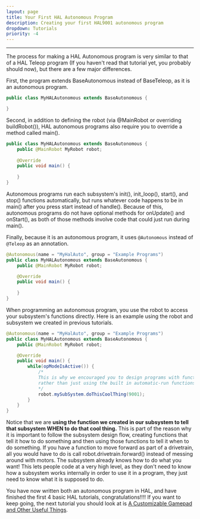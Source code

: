 ```yaml
---
layout: page
title: Your First HAL Autonomous Program
description: Creating your first HAL9001 autonomous program
dropdown: Tutorials
priority: -4
---
```

----------------------
The process for making a HAL Autonomous program is very similar to that of a HAL Teleop program (If you haven't read that tutorial yet, you probably should now), but there are a few major differences.

First, the program extends BaseAutonomous instead of BaseTeleop, as it is an autonomous program.

```java
public class MyHALAutonomous extends BaseAutonomous {

}
```

Second, in addition to defining the robot (via @MainRobot or overriding buildRobot()), HAL autonomous programs also require you to override a method called main().

```java
public class MyHALAutonomous extends BaseAutonomous {
    public @MainRobot MyRobot robot;
 
    @Override
    public void main() {
        
    }
}
```

Autonomous programs run each subsystem's init(), init_loop(), start(), and stop() functions automatically, but runs whatever code happens to be in main() after you press start instead of handle(). Because of this, autonomous programs do not have optional methods for onUpdate() and onStart(), as both of those methods involve code that could just run during main().

Finally, because it is an autonomous program, it uses `@Autonomous` instead of `@Teleop` as an annotation.

```java
@Autonomous(name = "MyHalAuto", group = "Example Programs")
public class MyHALAutonomous extends BaseAutonomous {
    public @MainRobot MyRobot robot;

    @Override
    public void main() {
        
    }
}
```

When programming an autonomous program, you use the robot to access your subsystem's functions directly. Here is an example using the robot and subsystem we created in previous tutorials.

```java
@Autonomous(name = "MyHalAuto", group = "Example Programs")
public class MyHALAutonomous extends BaseAutonomous {
    public @MainRobot MyRobot robot;

    @Override
    public void main() {
        while(opModeIsActive()) {
            /*
            This is why we encouraged you to design programs with functions in mind 
            rather than just using the built in automatic-run functions (or at least its one of the reasons).
            */
            robot.mySubSystem.doThisCoolThing(9001); 
        }
    }
}
```

Notice that we are **using the function we created in our subsystem to tell that subsystem WHEN to do that cool thing.** This is part of the reason why it is important to follow the subsystem design flow, creating functions that tell it how to do something and then using those functions to tell it when to do something. If you have a function to move forward as part of a drivetrain, all you would have to do is call robot.drivetrain.forward() instead of messing around with motors. The subsystem already knows how to do what you want! This lets people code at a very high level, as they don't need to know how a subsystem works internally in order to use it in a program, they just need to know what it is supposed to do.

You have now written both an autonomous program in HAL, and have finished the first 4 basic HAL tutorials, congratulations!!!! If you want to keep going, the next tutorial you should look at is [A Customizable Gamepad and Other Useful Things](custom-gamepad.md).
